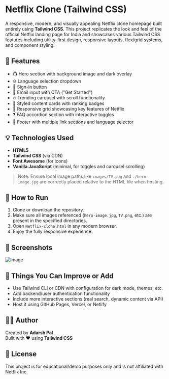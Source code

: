 # Netflix Clone (Tailwind CSS)

A responsive, modern, and visually appealing Netflix clone homepage built entirely using **Tailwind CSS**. This project replicates the look and feel of the official Netflix landing page for India and showcases various Tailwind CSS features including utility-first design, responsive layouts, flex/grid systems, and component styling.

## 🚀 Features

- 📺 Hero section with background image and dark overlay
- 🌐 Language selection dropdown
- 🔐 Sign-in button
- 📩 Email input with CTA ("Get Started")
- 🔥 Trending carousel with scroll functionality
- 🎨 Styled content cards with ranking badges
- 📱 Responsive grid showcasing key features of Netflix
- ❓ FAQ accordion section with interactive toggles
- 🦶 Footer with multiple link sections and language selector

## 💡 Technologies Used

- **HTML5**
- **Tailwind CSS** (via CDN)
- **Font Awesome** (for icons)
- **Vanilla JavaScript** (minimal, for toggles and carousel scrolling)


> Note: Ensure local image paths like `images/TV.png` and `./hero-image.jpg` are correctly placed relative to the HTML file when hosting.

## 🎯 How to Run

1. Clone or download the repository.
2. Make sure all images referenced (`hero-image.jpg`, `TV.png`, etc.) are present in the specified directories.
3. Open `Netflix-clone.html` in any modern browser.
4. Enjoy the fully responsive experience.

## 📸 Screenshots
![image](https://github.com/user-attachments/assets/eaba8101-e3a2-4e71-aeaf-59d17fc78736)


## 📌 Things You Can Improve or Add

- Use Tailwind CLI or CDN with configuration for dark mode, themes, etc.
- Add backend/user authentication functionality
- Include more interactive sections (real search, dynamic content via API)
- Host it using GitHub Pages, Vercel, or Netlify

## 🙋‍♂️ Author

Created by **Adarsh Pal**  
Built with ❤️ using **Tailwind CSS**

## 📜 License

This project is for educational/demo purposes only and is not affiliated with Netflix Inc.

